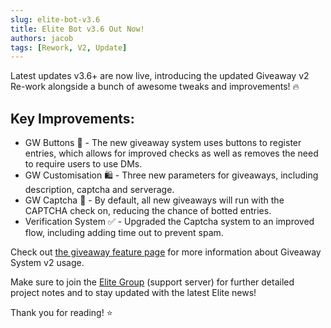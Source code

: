 ```yaml
---
slug: elite-bot-v3.6
title: Elite Bot v3.6 Out Now!
authors: jacob
tags: [Rework, V2, Update]
---
```


Latest updates v3.6+ are now live, introducing the updated Giveaway v2 Re-work alongside a bunch of awesome tweaks and improvements! 🔥

## Key Improvements:
- GW Buttons 🔳 - The new giveaway system uses buttons to register entries, which allows for improved checks as well as removes the need to require users to use DMs.
- GW Customisation 🛍️ - Three new parameters for giveaways, including description, captcha and serverage.
- GW Captcha 🤖 - By default, all new giveaways will run with the CAPTCHA check on, reducing the chance of botted entries.
- Verification System ✅ - Upgraded the Captcha system to an improved flow, including adding time out to prevent spam.

Check out [the giveaway feature page](../../docs/giveaway-feature) for more information about Giveaway System v2 usage.

Make sure to join the [Elite Group](https://discord.elite-bot.com) (support server) for further detailed project notes and to stay updated with the latest Elite news!

Thank you for reading! ⭐